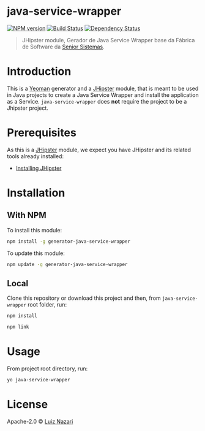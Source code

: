 # java-service-wrapper
[![NPM version][npm-image]][npm-url] [![Build Status][travis-image]][travis-url] [![Dependency Status][daviddm-image]][daviddm-url]
> JHipster module, Gerador de Java Service Wrapper base da Fábrica de Software da [Senior Sistemas][senior].

# Introduction

This is a [Yeoman][Yeoman] generator and a [JHipster][jhipster] module, that is meant to be used in Java projects to create a Java Service Wrapper and install the application as a Service. `java-service-wrapper` does **not** require the project to be a Jhipster project.


# Prerequisites

As this is a [JHipster][jhipster] module, we expect you have JHipster and its related tools already installed:

- [Installing JHipster][jhipster-install]

# Installation

## With NPM

To install this module:

```bash
npm install -g generator-java-service-wrapper
```

To update this module:

```bash
npm update -g generator-java-service-wrapper
```

## Local

Clone this repository or download this project and then, from `java-service-wrapper` root folder, run:
```bash
npm install
```
```bash
npm link
```

# Usage

From project root directory, run:
```bash
yo java-service-wrapper
```

# License

Apache-2.0 © [Luiz Nazari][github-profile]

[senior]: https://www.senior.com.br/
[jhipster]: http://jhipster.github.io/
[jhipster-install]: https://jhipster.github.io/installation.html
[yeoman]: https://yeoman.io/
[npm-image]: https://img.shields.io/npm/v/java-service-wrapper.svg
[npm-url]: https://npmjs.org/package/java-service-wrapper
[travis-image]: https://travis-ci.org/luiznazari/java-service-wrapper.svg?branch=master
[travis-url]: https://travis-ci.org/luiznazari/java-service-wrapper
[daviddm-image]: https://david-dm.org/luiznazari/java-service-wrapper.svg?theme=shields.io
[daviddm-url]: https://david-dm.org/luiznazari/java-service-wrapper
[github-profile]: https://github.com/luiznazari
